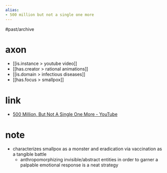 ```yaml
---
alias:
- 500 million but not a single one more
---
```

#past/archive 

# axon
- [[is.instance > youtube video]]
- [[has.creator > rational animations]]
- [[is.domain > infectious diseases]]
- [[has.focus > smallpox]]

# link
- [500 Million, But Not A Single One More - YouTube](https://www.youtube.com/watch?v=ljmifo4Klss)

# note
- characterizes smallpox as a monster and eradication via vaccination as a tangible battle
	- anthropomorphizing invisible/abstract entities in order to garner a palpable emotional response is a neat strategy